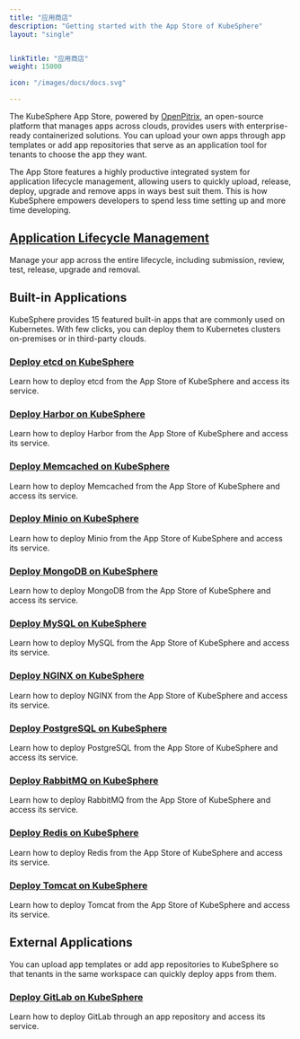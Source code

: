 ```yaml
---
title: "应用商店"
description: "Getting started with the App Store of KubeSphere"
layout: "single"


linkTitle: "应用商店"
weight: 15000

icon: "/images/docs/docs.svg"

---
```


The KubeSphere App Store, powered by [OpenPitrix](https://github.com/openpitrix/openpitrix), an open-source platform that manages apps across clouds, provides users with enterprise-ready containerized solutions. You can upload your own apps through app templates or add app repositories that serve as an application tool for tenants to choose the app they want.

The App Store features a highly productive integrated system for application lifecycle management, allowing users to quickly upload, release, deploy, upgrade and remove apps in ways best suit them. This is how KubeSphere empowers developers to spend less time setting up and more time developing.

## [Application Lifecycle Management](../application-store/app-lifecycle-management/)

Manage your app across the entire lifecycle, including submission, review, test, release, upgrade and removal.

## Built-in Applications

KubeSphere provides 15 featured built-in apps that are commonly used on Kubernetes. With few clicks, you can deploy them to Kubernetes clusters on-premises or in third-party clouds.

### [Deploy etcd on KubeSphere](../application-store/built-in-apps/etcd-app/)

Learn how to deploy etcd from the App Store of KubeSphere and access its service.

### [Deploy Harbor on KubeSphere](../application-store/built-in-apps/harbor-app/)

Learn how to deploy Harbor from the App Store of KubeSphere and access its service.

### [Deploy Memcached on KubeSphere](../application-store/built-in-apps/memcached-app/)

Learn how to deploy Memcached from the App Store of KubeSphere and access its service.

### [Deploy Minio on KubeSphere](../application-store/built-in-apps/minio-app/)

Learn how to deploy Minio from the App Store of KubeSphere and access its service.

### [Deploy MongoDB on KubeSphere](../application-store/built-in-apps/mongodb-app/)

Learn how to deploy MongoDB from the App Store of KubeSphere and access its service.

### [Deploy MySQL on KubeSphere](../application-store/built-in-apps/mysql-app/)

Learn how to deploy MySQL from the App Store of KubeSphere and access its service.

### [Deploy NGINX on KubeSphere](../application-store/built-in-apps/nginx-app/)

Learn how to deploy NGINX from the App Store of KubeSphere and access its service.

### [Deploy PostgreSQL on KubeSphere](../application-store/built-in-apps/postgresql-app/)

Learn how to deploy PostgreSQL from the App Store of KubeSphere and access its service.

### [Deploy RabbitMQ on KubeSphere](../application-store/built-in-apps/rabbitmq-app/)

Learn how to deploy RabbitMQ from the App Store of KubeSphere and access its service.

### [Deploy Redis on KubeSphere](../application-store/built-in-apps/redis-app/)

Learn how to deploy Redis from the App Store of KubeSphere and access its service.

### [Deploy Tomcat on KubeSphere](../application-store/built-in-apps/tomcat-app/)

Learn how to deploy Tomcat from the App Store of KubeSphere and access its service.

## External Applications

You can upload app templates or add app repositories to KubeSphere so that tenants in the same workspace can quickly deploy apps from them.

### [Deploy GitLab on KubeSphere](../application-store/external-apps/gitlab-app/)

Learn how to deploy GitLab through an app repository and access its service.